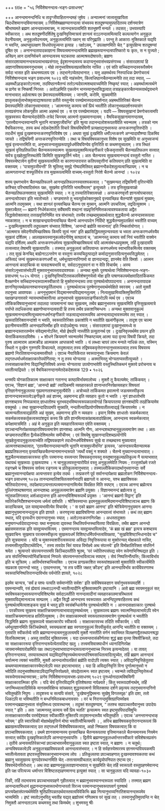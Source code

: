 +++
title = "५६ निर्विशेषानन्दत्व-भङ्ग-प्रसाधनम्"

+++
आनन्दमानन्दनिधि च तादृग्जीवाहितानन्दमहं जुषेय । 
अन्यात्मनां जात्वसुखायिता चिदधीशमानन्दविमानवासम् ॥ 
निर्विशेषब्रह्मण्यानन्दत्वा संभवस्य शतदूषण्यामुपपादितस्य दर्शनमात्रेण श्रीभाष्यमते ब्रह्मण आनन्दवत्त्वमात्रम्, न त्वानन्दरूपत्वमिति शतभूषणी मन्यते । तदसत् ; उभयस्यापि स्वीकारात् । अथ शतदूषणीदर्शितेषु दुःखनिवृत्तिमात्रत्वं ज्ञानत्वं वाऽऽनन्दत्वमित्यादि कल्पत्यागेन अनुकूल वेदनीयत्वम्, अनुकूलवेदनत्वम्, अनुकूलत्वमिति पक्षान् सा परिगृह्णाति । परन्तु ते आकाराः मुक्तिकाले यद्यपि न भवन्ति, अथाप्युपलक्षण विधयोपयुज्यन्त इत्याह । पक्षोऽयम्, " उपलक्षणमिति चेत् ” इत्युपक्षिप्य शतदूषण्यां दूषित एव । अनानन्दतापादकाज्ञाना विषयत्वमानन्दत्वमिति ब्रह्मखरूपानन्दत्वपरिष्कारो यः कृतः, स न युज्यते ; अस्प्रिन् आन दत्वनिर्वचने आनन्दत्वस्य घटकतया आत्माश्रयदोषापत्तेः; ब्रह्मणः संसारदशायामानन्दरूपत्वाभावप्रसंगात्; ईदृशानन्दत्वस्य कदाप्यनुभवासंभवप्रसंगाच्च । संसारदशायां हि अज्ञानाविषयत्वमननुभाव्यम् । मोक्षे त्वनुभवविषयत्वप्रसक्तिरेव नास्ति । एवं सति सच्चिदानन्दस्वरूपैक्येन सर्वदा भासत इति कथनमपलाप एव । तद्भानेऽप्येतदभानात् । यत्तु अहमर्थस्य निरुपाधिक प्रेमगोचरत्वं 
निर्विशेषानन्दत्व भङ्ग प्रसाधनम् 
१०२३ 
यदि 
नाहंरूपेण, किंत्वधिष्ठानचैतन्यात्मनेति तत् तदा स्यात्, 
— अहमर्थोऽहङ्कारोऽनात्मा, तदविष्ठानचैतन्यं ततोऽन्यदेवात्मशब्दवाच्यमिति निष्कृष्टं स्यात् । अहमर्थात्मत्वर्थने च प्रागेव स निष्कर्षो निरस्तः । अतोऽहमिति एकत्वेन भानस्यानुभवसिद्धत्वात् तत्राहङ्कारचैतन्यरूपार्थद्वयभाने मानाभावात् अर्हत्वाश्रय एव प्रेमास्पदत्वमेषितव्यम् । जानामि, करोमि, सुख्यामीति ज्ञातृत्वकर्तृत्वभोक्तृत्वाद्याश्रयतया प्रतीते वस्तुन्येव परमप्रेमास्पदत्वदर्शनात् अहमर्थातिरिक्तं चैतन्य प्रेमास्पदमिति लोकानुभवाभावात् । 'आत्मनस्तु कामाय सर्वं प्रियं भवतीति लोकानुभवप्रदर्शनस्यासंग तत्वप्रसंगाच लोकगृहीत आत्मा अहमर्थ एव । स एव परमप्रेमास्पदम् । यदपि — विषयसुखानां प्रेमगोचरत्वमपि सुखस्वरूप चैतन्याभेदादेवेति-तत्रेदं चिन्त्यम् आत्मनो मुख्यमानन्दत्वम् । वैषयिकसुखानामानन्दत्वम्, 'एतस्यैवानन्दस्यान्यानि भूतानि मात्रामुपजीवन्ति' इति श्रुत्या तदानन्दलोशरूपतयैवेति भवन्मतम् । तत्रको नाम वैषयिकानन्दः, तस्य कथं तदेकदेशतेति विचारे विषयविषयिणी प्रत्यक्षाद्यनुभवरूपा अन्तःकरणवृत्तिरुदेति । तदधीनं सुखं दुःखमप्यन्तःकरणवृत्तिविशेष एव । अथवा सुखं दुःखमिति धर्मोऽन्तःकरणे अग्न्यादावौष्ण्या दिकमिव जायते । तद्विषयिणी अन्तःकरणवृत्तिरन्येति । तथा च विषयविषयकानुभव विशेष एव सुखमिति वा अनुभवजन्यं सुखं वृत्त्यन्तरमिति वा, अनुभवजन्यसुखरूपापूर्वधर्मविषयिण्येव वृत्तिरिति वा कथमप्युच्यताम् । तत्र स्थितं सुखत्वं वृत्तिप्रतिफलित चैतन्यरूपस्यात्मनः सुखत्वप्रयुक्तमित्यङ्गीकारे एकैकवृत्तावपि चैतन्यप्रतिफलन सत्त्वात् सर्वत्र दुःखहेतुवृत्तिस्थलेपि किमिति सुखस्फूर्तिर्न भवेत् । अतः चैतन्यस्य सुखत्वमानन्दत्वं वस्तुतो नास्ति । विषयस्येष्टत्वेन वृतीनां सुखरूपत्वमिति वा कारणान्तरायत्त कतिपयवृत्तीनां कतिपयान् प्रति सुखत्वमिति वा वक्तव्यम् । 'पात्रामुपजीवन्ती' ति श्रुतिस्तु समुद्रे गोष्पदमितिवत् ब्रह्मानन्दैकदेशतुल्यत्वाभिप्रायम् । न च आत्मगतानन्दां शस्फूर्तिर्यत्र तत्र मुखरूपत्वमिति वाच्यम्-वस्तुतो निरंशे चैतन्ये आनन्दां
। 
१०२४ 

शस्य पृथगभावेन चैतन्यप्रतिफलने आनन्दप्रतिफलनस्यावश्यकत्वात् । "सुखमन्यत् तद्विषयिणी वृत्तिरन्येति कश्चित् परिभाषादिसंमतः पक्षः, सुखमेव वृत्तिरिति भामतीमतम्" इत्युच्यते । तत्र वृत्तिसुखत्वपक्षे चैतन्यप्रतिफलनवशात् सुखत्वमिति स्यात् । न तु तस्यातिरिक्तत्वपक्षे । अन्तःकरणवृत्तौ ज्ञानत्वोपचारवत् अनन्दत्वोपचार इति भवतोच्यते । चण्डमारुते तु भवत्पूर्वकोक्तानुबादे वृत्त्यवच्छिन्न चैतन्यांशे सुखत्वं मुख्यम्; आत्मनि तदमुख्यम् । यथा ज्ञानलं वृत्त्यवच्छिन्न चैतन्य एव मुख्यन्, आत्मनि उपचरितम्, तद्वदित्युक्तम । युक्तञ्चैतत् — ब्रह्मगो निर्धर्मकत्वात् सर्वेषामपि शब्दानां सप्रवृत्तिनिमित्तकत्वावश्यकताया अद्वैत सिद्धावेवोक्तत्वात् तत्तत्प्रवृत्तिनिर्मित यत्र संभाव्यते; तस्यैव तच्छब्दमुख्यार्थत्वात् शुद्धचैतन्ये आनन्दस्वरूपत्वा नवकाशात् । न च शाखाचन्द्रयायेनावच्छिन्न चैतन्ये आनन्दपदेन निर्दिष्टे शुद्धचैतन्यमुपलक्षितं भवतीति वाच्यम् – दुःखमित्युक्तावपि तदुपलक्षण संभवात् विशिष्य, 'आनन्दो ब्रह्मेति व्यजानात्' इति निष्कर्तायोगात् । 'आत्ममात्र संवेदनीयमिच्छाविषयः किमपि सुत्वं नाम' इति ब्रह्मसिद्धिमतमुपन्यस्यता च भवता अन्तःकरणधर्मस्यैव सुखत्वं दर्शितम् । आलखरूपस्यानुकलवेदनीयेषु काष्ठात्वं च, 'आत्मनस्तु कामाय सर्वं नियं भवतीति वाक्येन यद्यपि दर्शितम् अथापि अन्तःकरणधर्मस्य सुखत्वमिच्छाविषयत्वं यदि आत्मसंबन्धप्रयुक्तम्, तर्हि दुःखादावपि तत्सत्त्वात् तेषामपि सुखत्वापत्तिः । तस्मात् अनुकूलत्वं कतिपयान्तः करणधर्मस्य स्वाभाविकमित्येव वक्तव्यम् । तत् सुखं केनचिद् बाह्येनाऽऽन्तरेण वा वस्तुना कस्यचिदुत्पाद्यते कर्माद्यनुसारादित्यनुभवसिद्धमेतत् । 
अस्त्विदं जन्यं सुखमन्तःकरणधर्मो वा, धर्मभूतज्ञानपरिणामो वा ज्ञानादन्यद्वा, ज्ञानमेव वेति विमर्शः । आत्मन आनन्दत्वं कादाचित्कं वा यावदाश्रयभावि वा, सर्वदाऽनुभूयपानं वा न वेति विचार्यम् । अस्य संसारेऽनुभवासंभवेऽपिं मुक्तावनुभवस्तावदावश्यकः । अन्यथा मुक्तेः पुरुषार्थत्वा
निविशेषानन्दत्व-भङ्ग-प्रसाधनम् 
१०२५ 
योगात् । दुःखनिवृत्तिघटितसकलविशेषगुणयेसो मोक्ष इति पाषाणकल्पमोक्षवादितार्किकमत वैलक्षण्येन सच्चिदानन्दरूपात्मस्वीकारो हि मुक्तेरानन्दरूप तया पुरुषार्थत्वोपपादनाय । अनानन्दतापादक ज्ञाननिवृत्त्यर्थप्रयत्नश्चानन्दस्फूर्तिलाभाय । पुरुषार्थत्वञ्च पुरुषेणानुभवार्थमपेक्षिते स्वरसम् । अतो मुक्तौ तदनुभव आवश्यकः । अननुभूयमानं विद्यमानमप्यविद्यमानतुल्यम् । नित्यसुखामिव्यक्तिमुक्तिरिति पक्षखण्डनावसरे न्यायभाष्योक्तरीत्या अनुभवाभावे सुखरूपताङ्गीकारोऽपि व्यर्थ एव । एवञ्च लौकिकविषयानुभवानां तदालदा जायमानानां यथा सुखत्वम्, तथैव ब्रह्मानुभवस्त्र सुखत्वमिति वृत्तिसुखत्वमात्रे पर्याप्ते तदधिकतया ब्रह्मणोप्यानन्दत्ववादी हि तस्य तथैव प्रकाशनिबन्धनः । अन्यथा मुक्तावानुकूल्यं सुखत्वमानन्दत्वमित्युच्यमानधर्मानङ्गीकारे जडत्वाद्यभावरूपमिव आनन्दत्वाद्यभावरूपमेव तत् स्यात् । खरूपातिरिक्तानन्दांशो न भवति, स्वरूपातिरिक्तः प्रकाशोपि न भवतीति खल्वंगीकृतम् । तादृश एव चात्मा इदानीमप्यस्तीति आनन्दप्राप्तिर्मोक्ष इति वादोऽर्थशून्यः स्यात् । संसारदशायां दुःखानुभवमध्ये स ब्राह्मानन्दस्तारतम्येन संवेद्यमानोऽस्ति, मोक्षे ईषदपि नास्तीति प्रत्युतानर्थ एव । दुःखनिवृत्त्यर्थमेव प्रयत्न इति चेत्तार्किकमतादविशेषः । 
• 
शोधने क्रियमाणे भवन्मतमेवं निष्कष्टव्यम् आत्मा यदा वृत्त्या विषयी क्रियते, तदा पुरुष आत्माराम आत्मक्रीड आत्मकाम आप्तकामो भवति । यं लब्ध्वा चापरं लाभ मन्यते नाधिकं ततः, यस्मिन् स्थितो न दुःखेन गुरुणापि विचाल्यते, तादृशत्वात् तस्य तद्विषयकवृत्तेरानन्दानुभवरूपत्वात् तस्य विषयस्य ब्रह्मणो निरतिशयानन्दत्वमवसीयते । 
एवञ्च नैयायिकैरात स्वरूपानुभवः क्रियमाणः केवलं तद्गतधर्माधर्मसाक्षात्कारोपयोगितया; न तु तस्य भोग्यतया । अस्माभिस्तु भोग्यताप्यस्तीत्युच्यते । तत्त्वसाक्षात्कारेणा विद्यानिवृत्तिविषये अस्याः भोग्यताया उपयोगाभावेपि वस्तुस्थितिकथनं मुक्तये प्ररोचनाय च भवतीत्याद्रियते । एवं वैषयिकानन्दानामेतदेकदेशत्वक
129 
• 
१०२६ 

थनमपि योगकालिकात्म साक्षात्कार गतानन्द काष्ठाविर्भावमालोच्य । मुक्तौ तु कैवल्यमेव; तार्किकवत् । एवञ्च, 'विज्ञानं ब्रह्म', 'आनन्दो ब्रह्मे' त्यादिकमपि व्यवहारकाले ज्ञानान्तरनिरपेक्षव्यवहार विषयतां वृत्तिज्ञानेनानुकूलतया गृह्यमाणताश्चानुसृत्यैवेति । 
अत्रोच्यते तार्किकमत इवात्मनो जडत्वमस्वीकृत्य ज्ञानानन्दस्वरूपत्वेऽङ्गीकृते अहं ज्ञानम्, अहमानन्द इति व्यवहारः कुतो न भवति । नूनं ज्ञाधातोर्भावे ज्ञानशब्दस्य निप्पन्नत्वात् ज्ञाधातोश्च भूतभवद्भविष्यत्त्वरूपकालयोगार्ह क्रियापरतया ज्ञानशब्दोपि तदर्हक्रियामेव वक्तुमर्हः । तथा सुखानन्दादिपदमपि सुख्यति, नन्दतीत्यादिप्रयोगविषयातीतत्वाद्यई क्रियापरमेव । न चात्मन्यतीतत्वाद्यर्हतेति अहं सुखम्, अहमानन्द इति न व्यवहारः । इयान् विशेषः ज्ञाधातोः सकर्मकत्वात् सकर्मकत्वसकर्तृकत्वरूपांशद्वयं कस्य किं प्रति ज्ञानमित्याकांक्षाबलादपेक्षितम्, आनन्दस्य स्वकर्मकत्वात् कपेक्षामात्रमिति । अहं मे अनुकूल इति व्यवहारस्त्विय्यत एवेति वक्तव्यम् । एवञ्चान्यनिरपेक्षव्यवहारविषयत्वमात्रेण ज्ञानशब्दः आत्मनि गौणः, आनन्दशब्दश्चानुकूलत्वमात्रेण तथा । अतः चण्डमारुतदर्शिता द्वैत्येकदेशिमतमेव समीचीनम् । एवं विषयेषु सुखानन्दादिशब्दप्रयोगोपि सुखहेतुत्वादनुकूलत्वाच्चेति तद्विषयकज्ञाने तदधीनधर्मविशेषरूप सुखे वा तच्छब्दस्य मुख्यत्वात् आत्मनश्चातथात्वात्, 'एतस्यैवानन्दस्यान्यानि भूतानि मात्रामुपजीवन्ति' इत्यस्य, 'आनन्दरूपचैतन्यात्मक ब्रह्मप्रतिफलनात् वृत्यवच्छिन्नचैतन्यानामानन्दरूपते 'त्यर्थो वक्तुं न शक्यते । चैतन्ये मुख्यानन्दत्वाभावात् । शुद्धचैतन्यसाक्षात्काररूपा वृत्तिः परमानन्दः वस्त्वन्तर विषयकवृत्तयस्तु वस्तुष्वानुकूल्यप्रतिकूल्य नै यत्याभावात् यथायथं सुखरूपाः दुःखरूपाश्च । न चानुकूलवस्तुन्यारोपितं वस्तु अनुकूलमेवेति नियमः ; रज्जुसर्पभ्रमे रजते रङ्गभ्रमे च विषयस्य सर्पस्य रङ्गस्य च प्रतिकूलत्वानुभवात् । तस्माल्लौकिकपदार्थानुभवानन्दाः सर्वे ब्रह्मानुभवानन्दापेक्षया अत्यन्तावरा इत्येव तदर्थः । तत्प्रकरणे पूर्व सर्वानन्दापेक्षया ब्रह्मलोकग
निर्विशेषानन्दत्व-भङ्ग प्रसाधनम् 
१०२७ 
तानन्दस्यातिशयितत्ववर्णनादपि ब्रह्मगतो य आनन्दः, यश्च ब्रह्मविषयकः श्रोतियादेरानन्दः, तदपेक्षयाऽत्यन्ताल्पत्वमानन्दानामित्येव विवक्षित मिति स्पष्टम् । एवञ्च आनन्द ब्रह्मेत्यत्र पुल्लिंगशब्दश्रवणात् आनन्दशब्दः अनुकूलत्वमात्रेण ब्रह्मणि प्रयुक्तः । विज्ञानमानन्दं ब्रह्मेत्यत्र तु नपुंसकलिंगत्वात् अर्शआद्यजन्त इति आनन्दविशिष्वरूपार्थे प्रयुक्तः । 'आनन्दं ब्रह्मणो विद्वान्' इति व्यतिरेकनिर्देशश्चानन्दस्य धर्मत्वं दर्शयति । 
श्रोत्रियस्यान्तः
इदमनुकूलत्वमिदमानन्दविशिष्टत्वञ्च ब्रह्मणः किं कादाचित्कम्, उत यावद्दव्यभावीत्येव विचार्यम् । ' स एको ब्रह्मण आनन्द' इति श्रोत्रियेणानुभूयमान आनन्दः ब्रह्मानुभूयमानानन्दतुल्य इति ज्ञायते । करणवृत्त्या ब्रह्मविषयिण्या आनन्दवत्त्वं संभाव्यते । कथं तत् ब्रह्मणः स्थात्, यदि वृत्त्यधीन एवानन्दानुभवः स्यात् । अतोऽन्तःकरणनिरपेक्षः । अधस्तादुक्ताः मनुष्यगन्धर्वदेवाद्यानन्दाः यथा मनुष्यत्वा द्यवस्था स्थितिपर्यन्तस्थायितया विवक्षिताः, तथैव ब्रह्मण आनन्दो ब्रह्मसमसत्ताक इति यावद्द्रव्यभावित्वम् । एवमानन्दस्य यावद्द्रव्यभावित्वादेव, 'कं ब्रह्म खं ब्रह्म' इत्यत्र कशब्दस्य सुखवाचिनः सुखमात्र परत्वमस्वीकृत्य सुखरूपधर्मं विशिष्टधर्मिपर्यन्तत्वविवक्षया, "सुखविशिष्टाभिधानादेव च" इति सूत्रयामास । यदि च मुक्तस्याशरीरत्वरूपाया अविद्या निवृत्तिरूपाया वा मुक्तेरन्यत् मोक्षकाले नास्ति, तत्त्वमसीत्युपदिष्टार्थवेदिनः, ' तस्य तावदेव चिरं यावन्न विमोक्ष्ये अथ संपत्स्ये' इति विमोक्षातिरिक्ता संपत्तिर्न श्रयेत । श्रुत्यन्तरे संपत्त्यनन्तरमपि किञ्चिदस्तीति श्रुतम्, 'परं ज्योतिरुपसंपद्य स्वेन रूपेणाभिनिष्पद्यत इति । अत्र संपत्तिनिष्पत्त्योर्भिन्नक्रियात्वं निप्पत्तेः संपत्त्यनन्तरभावित्वञ्च स्पष्टम् । सेयं निष्पत्तिर्नोत्पत्तिः; किंत्वाविर्भाव इति च सूत्रितम् । आविर्भावश्चाभिव्यक्तिः । 
एवञ्च प्रागप्रकाशित स्वरूपांशप्रकाशो मुक्ताविति स्वीकार्यमिति सप्रकाश एवानन्दो भवतु । एतदनन्तरम्, 'स तत्र पर्येति जक्षत् क्रीडन्' इति आनन्दाविर्भाव कार्यविवरणाश्च स्वरूपाभिनिष्पत्तिरानन्दाविर्भाव पर्यन्तेति ज्ञायते, 
१०२८ 

इदमेव चान्यत्र, 'सर्वं ह पश्यः पत्यति सर्वमाप्नोति सर्वशः' इति सर्वविषयकज्ञान सर्वानुभवरूपमदर्शि । एवमन्यान्यपि, रसं ह्येवायं लब्ध्वाऽऽनन्दी भवतीत्यादीनि मुक्तिवाक्यानि द्रष्टव्यानि । 
अतो ब्रह्म स्वयमनुकूलं सत् स्वविषयकानुभवरूपानन्दविशिष्टमेव सर्वदाऽस्तीति नानन्दत्वादीनां व्यवहारकालमात्रस्थितत्वं मुक्तावविद्यमानत्वञ्च साम्प्रतम् । अद्वैत सिद्धौ आनन्दस्य स्वरूपसतः आनन्दिपुरुषरहितस्य कथं पुरुषार्थत्वमित्याशङ्कय सुखं मे भवतु इति स्वसंबन्धित्वेनैव पुरुषार्थत्वमिति न । आनन्दसाक्षात्कारः पुरुषार्थः । परकीयस्य सुखस्य साक्षात्क्रियमाणत्वाभावादपुरुषार्थत्वम् । सुखरूपस्य ब्रह्मणः स्वात्मनिष्ठत्वाभावेऽपि स्वेन साक्षात्क्रियमाणत्वान्न क्षतिरित्युक्तम् । तेन साक्षात्कामभावे स्वरूपतस्तत्त्वमात्रेण पुरुषार्थत्वं न भवतीति सिद्धमिति ब्रह्मणः सुखरूपत्वे साक्षात्कारोप स्वीकार्यः । साक्षात्कारवच्च तदिति स्वीकार्यम् । यदि धर्मभूतज्ञानमिति किञ्चिन्नेष्यते, स्वयम्प्रकाशं ब्रह्म स्वगतानुकूल्यं विपयीकुर्वत् आनन्दि भवतीति वा वक्तव्यम् । एतावति स्वीकर्तव्ये सति ब्रह्मण्यानन्दत्वमनुकूलत्वमपि मुक्तौ नास्तीति वर्णनं स्वाभिमत विलक्षणाद्वैतस्थापनश्रद्धा विलसितमात्रम् । 
अस्तु तावदिदं मुक्तितत्त्वम् । यदा दस्त्वन्तरासंकीर्णतया शुद्धं ब्रह्म वृत्त्या विषयीक्रियते, तदा सा साक्षात्काररूपा वृत्तिरानन्दरूपेत्येतावदिष्ट खलु । तत्त्वमसिवाक्याधीनं ध्यानादिनिरपेक्ष जायमानमेवापरोक्षमिति पक्षः तथाऽनुभवाभावादानन्दरूपत्वाननुभवाच्च निरस्य इत्यन्यदेतत् । या तावत् वृत्तिरानन्दरूपा, तस्यास्तथात्वं यद्यविद्यानिवृत्त्यर्थमत्यन्तपरिश्रमसाधितत्वादित्युच्येत, तर्हि ब्रह्मण आनन्दत्वं सर्वात्मना त्यक्तं भवतीति, मुक्तौ आनन्दत्वोपलक्षितं ब्रह्मेति वादोऽपि त्यक्तः स्यात् । अविद्यानिवृत्तिहेतुतया कथमप्यात्मसाक्षात्कारस्येष्टत्वेऽपि स्वत इष्टत्वाभावात् । यदा हि अविद्यानिवृत्तिं विना पूर्णात्मानुभवो न भवेदिति तदनुभवशेषतयाऽविद्यानिवृत्तिरपेक्ष्यते, संपद्येतात्मनः स्वत इष्टत्वम् । भवन्मते त्वविद्यानिवृत्तेरूर्ध्वं स्वरूपेणावस्थानमात्रम् ; प्रागेव 
निर्विशेषानन्दत्वभश-प्रसाधनम् 
१०२९ 
पुनर्ध्यानादात्मविषयिणी साक्षात्कारात्मिका वृत्तिः । यदि चेयं वृत्तिरविद्यानि वृतिशेषतया नापेक्ष्यते ; किंतु स्वरूपदर्शनार्थम्, तर्हि जगन्मिथ्यात्वादिविवेके मानसमविक्षिप्य सांख्यवत् शुद्धस्यात्मनो विवितक्तया दर्शने प्रवृत्यय तदनुभवानन्दनिनो भवितुमर्हति निपुणः । तादृशस्य च सत्यपि संसारे, 'दुःखेष्वनुद्विममनाः सुखेषु विगतस्पृहः' इति दशा, ततो धिकाऽपि वा भविष्यतीति न बन्धनिमितकबाधनावसरः । वरं च निरानन्दमुक्तिप्राप्तिमपेक्ष्य परमानन्दब्रह्मानुभवता संसृतिमध्य एवावस्थानम् । तदुक्तं शतदूषण्याम्, “ ततश्च सप्रपञ्चतयैवानुभव उपादेयः स्यात् " इति । अतः 'आत्मनस्तु कामाय सर्वे प्रिय भतति' इत्यात्मनः स्वत इष्टमुपपिपादयिषुभिः तत्साक्षात्कारस्यैव परमोद्देश्यता स्वीकार्येति मुक्तिरपि तादृशानन्दरूपैव भवितुमर्हति । एवञ्च 'अनन्तानन्दभाक् भवेयम् ' इति स्वारसिकी मोक्षार्थप्रवृत्तिर्न मोघा भवतीत्यौचित्यमपि । 
, 
अपिच ब्रह्मविषयकवृत्तेरानन्दरूपत्वं किं ब्रह्मखरूपविषयकत्वात् उत तद्गतधर्म विशेषविषयकत्वात्, आहो निष्पक्षता विषयकत्वात् किं वा प्रपञ्चाविषयकत्वात् । प्रथमे ज्ञानसामान्यस्य वृत्त्यवच्छिन्न चैतन्यरूपतया वृत्तिमानकाले चैतन्यमानस्य नियमेन सत्त्वात् सर्वदैव दुःखवृत्तिकालेऽपि आनन्दानुभवापत्तिः । द्वितीये ब्रह्मण्यनुकूलधर्मान्तरस्वीकारे सविशेषत्वप्रसंगः । तृतीये अन्वयव्यतिरेकाभ्यां प्रपञ्चाभावस्यैवानुकूलता स्वत इष्टता स्यात्, न ब्रह्मणः । न चतुर्थः; अन्यविषयकत्वेऽपि अनुकूलत्रह्मविषयकत्वे आनन्दत्वसंभवात् । न हि सर्वज्ञस्येश्वरस्य ज्ञानमन्यविययकमपि भवतीत्येतावता इष्टवस्तुविषयकानुभवानन्दस्य लोपः । प्रतिकूलतया प्रपञ्चग्रहणात् दुःखस्यावश्यकतया कथं ब्रह्मानु भवसुखस्य युगपदेवस्थानमिति चेत् -तत्तत्सामग्रीचलात् कार्यद्वयोपनिपात एष्टव्य एव ; विषयभेदेनविरोधात् । अथ तदा ब्रह्मण्यनुकूलताज्ञानाभावात् न सुखमिति चेत् तर्हि स्वरूपतो वस्तुग्रहणमेवानन्द इति पक्ष परित्यज्य धर्मान्तर विशिष्टतद्ग्रहणमानन्द इत्युक्तं स्यात् । सा चानुकूलता यदि व्यावहा-१०३० 

रिकी, तर्हि तदभावस्य प्रपञ्चाभावग्रहणे गृहीतत्वात् न ब्रह्मानुभवस्यानन्दरूपता 
स्यादिति । 
तस्मात् ब्रह्मण आनन्दत्वाभिधानं क्षुद्रानन्दानुभवरूपभोगान्तरतो विरज्य परमानन्दानुभवरूपापवर्ग पुरुषार्थ प्राप्त्यपेक्षासंपत्त्यर्थमेवेति श्रुतिप्रतिपन्नतदर्थवास्तवत्वविवेकिभिः ब्रह्म नित्यानुभाव्यनिरतिशयानन्दरूपमेव भाव्यमिति । 
इष्टं स्वतोऽनुभवितु भवतीह यद्यत् ब्रह्मोत्तमं गणितमत्र परं सुखं तत् । तस्यानुभूतिमुपयन्ति न चेत् निमुक्तौ आनन्दताऽस्य कथमस्तु तथा किमर्थम् ॥ 
शुभमस्तु 
श्रीः